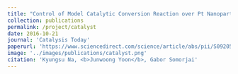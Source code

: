 ```yaml
---
title: "Control of Model Catalytic Conversion Reaction over Pt Nanoparticle Supported Mesoporous BEA Zeolite Catalysts"
collection: publications
permalink: /project/catalyst
date: 2016-10-21
journal: 'Catalysis Today'
paperurl: 'https://www.sciencedirect.com/science/article/abs/pii/S0920586115006550'
image: '../images/publications/catalyst.png'
citation: 'Kyungsu Na, <b>Junwoong Yoon</b>, Gabor Somorjai'
---
```

